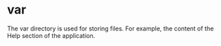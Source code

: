 # var

The var directory is used for storing files. For example, the content of the Help section of the application.